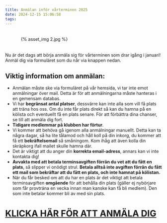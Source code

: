 ```yaml
---
title: Anmälan inför vårterminen 2025
date: 2024-12-15 15:06:58
tags:
---
```


<div style="padding-top: 20px; padding-bottom: 20px; width: 80%; margin: 0 auto;">
	{% asset_img 2.jpg %}
</div>

Nu är det dags att börja anmäla sig för vårterminen som drar igång i januari! Anmäl dig via formuläret som du når via knappen nedan.

## **Viktig information om anmälan**:
* Anmälan måste ske via formuläret på vår hemsida, vi tar inte emot anmälningar över mail. Detta är för att anmälningarna måste hanteras i en gemensam databas.
* Vi har **begränsat antal platser**, dessvärre kan inte alla som vill få plats att träna hos oss. Om du inte får plats direkt så kan du hamna på en kölista och eventuellt få en plats senare. För att förbättra dina chanser, se till att anmäla dig fort.
* **Tidigare medlemmar på klubben har förtur**.
* Vi kommer att behöva gå igenom alla anmälningar manuellt. Detta kan ta några dagar, så ha lite tålamod och håll koll på din inkorg, du kommer att få ett **bekräftelsemail** så småningom. Kom ihåg att även kolla din skräpkorg ifall mailet skulle hamna där.
* Det är viktigt att du anger din **korrekta email-adress**, annars kan vi inte kontakta dig!
* **Avvakta med att betala terminsavgiften förrän du vet att du fått en plats**, så slipper vi onödigt strul. **Betala alltså inte avgiften förrän du fått ett mail som bekräftar att du fått en plats, och inte hamnat på kölistan.**
* När du får besked om att du har en plats är det viktigt att betala terminsavgiften **omgående** för att behålla din plats (gäller ej nybörjare som får provträna en vecka innan man kanske kan få bli medlem). Den som inte betalar kommer bli av med sin plats.

# <a href="http://gbgmuaythai.com/anmalan" target="_self">KLICKA HÄR FÖR ATT ANMÄLA DIG</a>
